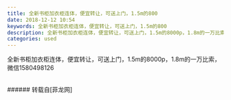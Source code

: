```yaml
---
title: 全新书柜加衣柜连体，便宜转让，可送上门，1.5m的800
date: 2018-12-12 10:54
keywords: 全新书柜加衣柜连体，便宜转让，可送上门，1.5m的800
description: 全新书柜加衣柜连体，便宜转让，可送上门，1.5m的8000p，1.8m的一万比索，微信1580498126
categories: used
---
```

<td class="t_f" id="postmessage_2453888">

全新书柜加衣柜连体，便宜转让，可送上门，1.5m的8000p，1.8m的一万比索，微信1580498126<br/>
<img alt="" border="0" class="zoom" data-cf-modified-893810b2b042e8b997a5206d-="" file="http://www.flw.ph/data/appbyme/upload/image/201812/12/doN0h0maiGs4.jpg" id="aimg_JjfAw" lazyloadthumb="1" onclick="" onmouseover="" src="http://www.flw.ph/data/appbyme/upload/image/201812/12/doN0h0maiGs4.jpg"/><br/>
<br/>
</td>
###### 转载自[菲龙网]
